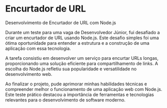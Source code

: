 # Encurtador de URL
  Desenvolvimento de Encurtador de URL com Node.js

  Durante um teste para uma vaga de Desenvolvedor Júnior, fui desafiado a criar um encurtador de URL usando Node.js. Este desafio simples foi uma ótima oportunidade para entender a estrutura e a construção de uma aplicação com essa tecnologia.

  A tarefa consistiu em desenvolver um serviço para encurtar URLs longas, proporcionando uma solução eficiente para compartilhamento de links. A escolha do Node.js refletiu sua popularidade e versatilidade no desenvolvimento web.

  Ao finalizar o projeto, pude aprimorar minhas habilidades técnicas e compreender melhor o funcionamento de uma aplicação web com Node.js. Este teste prático destacou a importância de ferramentas e tecnologias relevantes para o desenvolvimento de software moderno.
